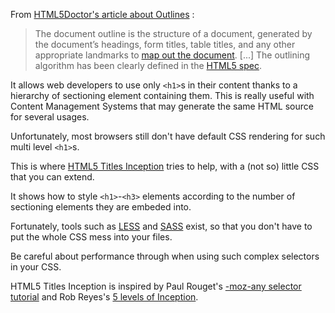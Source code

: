 From [HTML5Doctor's article about Outlines](http://html5doctor.com/outlines/) :

> The document outline is the structure of a document, generated by the document’s headings, form titles, table titles, and any other appropriate landmarks to [map out the document](http://www.w3.org/TR/2002/REC-UAAG10-20021217/guidelines#tech-provide-outline-view). [...] The outlining algorithm has been clearly defined in the [HTML5 spec](http://dev.w3.org/html5/spec/Overview.html#outlines).

It allows web developers to use only `<h1>`s in their content thanks to a hierarchy of sectioning element containing them. This is really useful with Content Management Systems that may generate the same HTML source for several usages.

Unfortunately, most browsers still don't have default CSS rendering for such multi level `<h1>`s.

This is where [HTML5 Titles Inception](https://github.com/nhoizey/HTML5-Titles-Inception) tries to help, with a (not so) little CSS that you can extend.

It shows how to style `<h1>`-`<h3>` elements according to the number of sectioning elements they are embeded into.

Fortunately, tools such as [LESS](http://lesscss.org/) and [SASS](http://sass-lang.com/) exist, so that you don't have to put the whole CSS mess into your files.

Be careful about performance through when using such complex selectors in your CSS.

HTML5 Titles Inception is inspired by Paul Rouget's [-moz-any selector tutorial](http://cas.im/moz-any-selector) and  Rob Reyes's [5 levels of Inception](http://cas.im/5-levels-inception).
